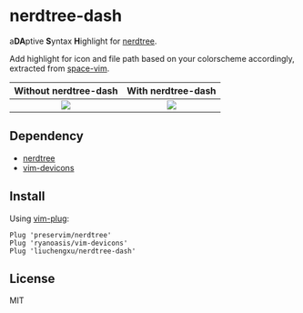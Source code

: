 # nerdtree-dash

a**DA**ptive **S**yntax **H**ighlight for [nerdtree](https://github.com/preservim/nerdtree).

Add highlight for icon and file path based on your colorscheme accordingly, extracted from [space-vim](https://github.com/liuchengxu/space-vim).

Without nerdtree-dash                                                                                    | With nerdtree-dash
:----:                                                                                                   | :----:
![](https://user-images.githubusercontent.com/8850248/80520778-7f405180-89bc-11ea-97ac-5f055274f3f4.png) | ![](https://user-images.githubusercontent.com/8850248/80520768-7cddf780-89bc-11ea-8b35-9b4c2a7732c1.png)

## Dependency

- [nerdtree](https://github.com/preservim/nerdtree)
- [vim-devicons](https://github.com/ryanoasis/vim-devicons)

## Install

Using [vim-plug](https://github.com/junegunn/vim-plug):

```vim
Plug 'preservim/nerdtree'
Plug 'ryanoasis/vim-devicons'
Plug 'liuchengxu/nerdtree-dash'
```

## License

MIT
